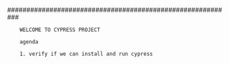###########################################################

        WELCOME TO CYPRESS PROJECT

        agenda

        1. verify if we can install and run cypress 
        